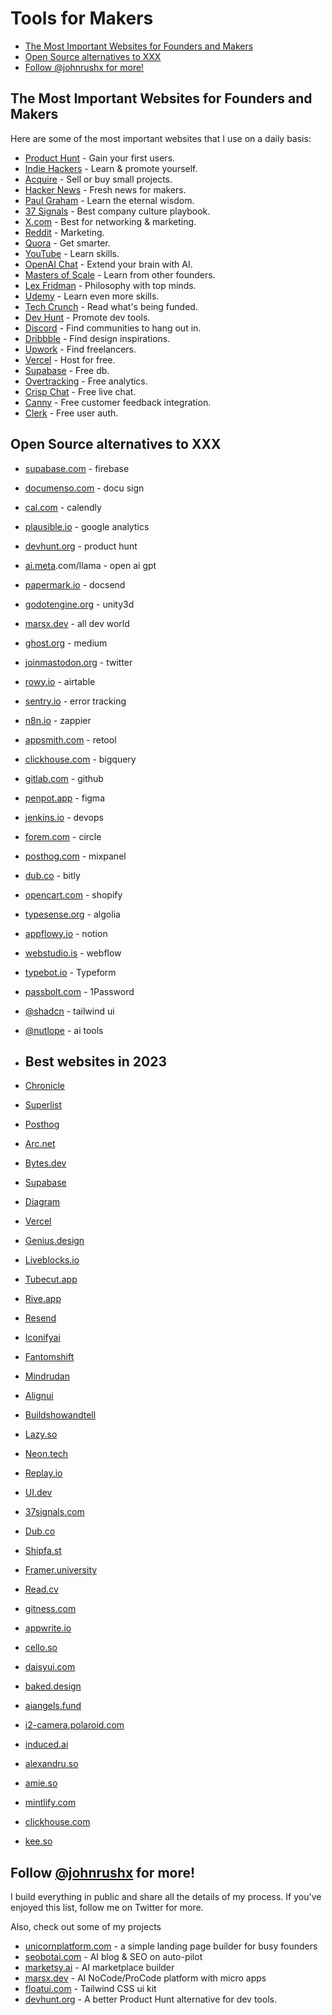 # Tools for Makers <!-- omit in toc -->

- [The Most Important Websites for Founders and Makers](#the-most-important-websites-for-founders-and-makers)
- [Open Source alternatives to XXX](#open-source-alternatives-to-xxx)
- [Follow @johnrushx for more!](#follow-johnrushx-for-more)

## The Most Important Websites for Founders and Makers

Here are some of the most important websites that I use on a daily basis:

- [Product Hunt](https://producthunt.com) - Gain your first users.
- [Indie Hackers](https://indiehackers.com) - Learn & promote yourself.
- [Acquire](https://acquire.com) - Sell or buy small projects.
- [Hacker News](https://news.ycombinator.com) - Fresh news for makers.
- [Paul Graham](https://paulgraham.com) - Learn the eternal wisdom.
- [37 Signals](https://37signals.com) - Best company culture playbook.
- [X.com](https://x.com/) - Best for networking & marketing.
- [Reddit](https://reddit.com) - Marketing.
- [Quora](https://quora.com) - Get smarter.
- [YouTube](https://youtube.com) - Learn skills.
- [OpenAI Chat](https://chat.openai.com) - Extend your brain with AI.
- [Masters of Scale](https://mastersofscale.com) - Learn from other founders.
- [Lex Fridman](https://lexfridman.com) - Philosophy with top minds.
- [Udemy](https://udemy.com) - Learn even more skills.
- [Tech Crunch](https://techcrunch.com) - Read what's being funded.
- [Dev Hunt](https://devhunt.org) - Promote dev tools.
- [Discord](https://discord.com) - Find communities to hang out in.
- [Dribbble](https://dribbble.com) - Find design inspirations.
- [Upwork](https://upwork.com) - Find freelancers.
- [Vercel](https://vercel.com) - Host for free.
- [Supabase](https://supabase.com) - Free db.
- [Overtracking](https://overtracking.com) - Free analytics.
- [Crisp Chat](https://crisp.chat) - Free live chat.
- [Canny](https://canny.io) - Free customer feedback integration.
- [Clerk](https://clerk.com) - Free user auth.

## Open Source alternatives to XXX

- [supabase.com](https://supabase.com) - firebase
- [documenso.com](https://documenso.com) - docu sign
- [cal.com](https://cal.com) - calendly
- [plausible.io](https://plausible.io) - google analytics
- [devhunt.org](https://devhunt.org) - product hunt
- [ai.meta](https://ai.meta).com/llama - open ai gpt
- [papermark.io](https://papermark.io) - docsend
- [godotengine.org](https://godotengine.org) - unity3d
- [marsx.dev](https://marsx.dev) - all dev world
- [ghost.org](https://ghost.org) - medium
- [joinmastodon.org](https://joinmastodon.org) - twitter
- [rowy.io](https://rowy.io) - airtable
- [sentry.io](https://sentry.io) - error tracking
- [n8n.io](https://n8n.io) - zappier
- [appsmith.com](https://appsmith.com) - retool
- [clickhouse.com](https://clickhouse.com) - bigquery
- [gitlab.com](https://gitlab.com) - github
- [penpot.app](https://penpot.app) - figma
- [jenkins.io](https://jenkins.io) - devops
- [forem.com](https://forem.com) - circle
- [posthog.com](https://posthog.com) - mixpanel
- [dub.co](https://dub.co) - bitly
- [opencart.com](https://opencart.com) - shopify
- [typesense.org](https://typesense.org) - algolia
- [appflowy.io](https://appflowy.io) - notion
- [webstudio.is](https://webstudio.is) - webflow
- [typebot.io](https://typebot.io) - Typeform
- [passbolt.com](https://passbolt.com) - 1Password
- [@shadcn](https:x.com/shadcn) - tailwind ui
- [@nutlope](https:x.com/nutlope) - ai tools

- ## Best websites in 2023
- [Chronicle](https://chroniclehq.com)
- [Superlist](https://superlist.com)
- [Posthog](https://posthog.com)
- [Arc.net](https://arc.net)
- [Bytes.dev](https://bytes.dev)
- [Supabase](https://supabase.com)
- [Diagram](https://diagram.com)
- [Vercel](https://vercel.com)
- [Genius.design](https://genius.design)
- [Liveblocks.io](https://liveblocks.io)
- [Tubecut.app](https://tubecut.app)
- [Rive.app ](https://rive.app)
- [Resend ](https://resend.com)
- [Iconifyai](https://iconifyai.com)
- [Fantomshift ](https://fantomshift.com)
- [Mindrudan ](https://mindrudan.com)
- [Alignui ](https://alignui.com)
- [Buildshowandtell ](https://buildshowandtell.com)
- [Lazy.so](https://lazy.so)
- [Neon.tech](https://neon.tech)
- [Replay.io](https://replay.io)
- [UI.dev](https://ui.dev)
- [37signals.com](https://37signals.com)
- [Dub.co](https://dub.co)
- [Shipfa.st](https://shipfa.st)
- [Framer.university](https://framer.university)
- [Read.cv ](https://read.cv)
- [gitness.com](https://gitness.com)
- [appwrite.io](https://appwrite.io)
- [cello.so](https://cello.so)
- [daisyui.com](https://daisyui.com)
- [baked.design](https://baked.design)
- [aiangels.fund](https://aiangels.fund)
- [i2-camera.polaroid.com](https://i2-camera.polaroid.com)
- [induced.ai](https://induced.ai)
- [alexandru.so](https://alexandru.so)
- [amie.so](https://amie.so/)
- [mintlify.com](https:/mintlify.com/)
- [clickhouse.com](https:/clickhouse.tech/)
- [kee.so](https:/kee.so/)

## Follow [@johnrushx](https://twitter.com/johnrushx) for more!

I build everything in public and share all the details of my process. If you've enjoyed this list, follow me on Twitter for more.

Also, check out some of my projects

- [unicornplatform.com](https://unicornplatform.com) - a simple landing page builder for busy founders
- [seobotai.com](https://seobotai.com) - AI blog & SEO on auto-pilot
- [marketsy.ai](https://marketsy.ai) - AI marketplace builder
- [marsx.dev](https://marsx.dev) - AI NoCode/ProCode platform with micro apps
- [floatui.com](https://floatui.com) - Tailwind CSS ui kit
- [devhunt.org](https://devhunt.org) - A better Product Hunt alternative for dev tools.
